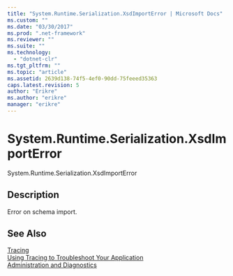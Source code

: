 ```yaml
---
title: "System.Runtime.Serialization.XsdImportError | Microsoft Docs"
ms.custom: ""
ms.date: "03/30/2017"
ms.prod: ".net-framework"
ms.reviewer: ""
ms.suite: ""
ms.technology: 
  - "dotnet-clr"
ms.tgt_pltfrm: ""
ms.topic: "article"
ms.assetid: 2639d138-74f5-4ef0-90dd-75feeed35363
caps.latest.revision: 5
author: "Erikre"
ms.author: "erikre"
manager: "erikre"
---
```

# System.Runtime.Serialization.XsdImportError
System.Runtime.Serialization.XsdImportError  
  
## Description  
 Error on schema import.  
  
## See Also  
 [Tracing](../../../../../docs/framework/wcf/diagnostics/tracing/index.md)   
 [Using Tracing to Troubleshoot Your Application](../../../../../docs/framework/wcf/diagnostics/tracing/using-tracing-to-troubleshoot-your-application.md)   
 [Administration and Diagnostics](../../../../../docs/framework/wcf/diagnostics/index.md)